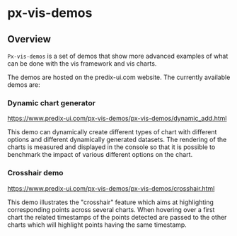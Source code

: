 # px-vis-demos

## Overview

`Px-vis-demos` is a set of demos that show more advanced examples of what can be done with the vis framework and vis charts.

The demos are hosted on the predix-ui.com website. The currently available demos are:

### Dynamic chart generator

https://www.predix-ui.com/px-vis-demos/px-vis-demos/dynamic_add.html

This demo can dynamically create different types of chart with different options and different dynamically generated datasets. The rendering of the charts is measured and displayed in the console so that it is possible to benchmark the impact of various different options on the chart.

### Crosshair demo

https://www.predix-ui.com/px-vis-demos/px-vis-demos/crosshair.html

This demo illustrates the "crosshair" feature which aims at highlighting corresponding points across several charts. When hovering over a first chart the related timestamps of the points detected are passed to the other charts which will highlight points having the same timestamp.

